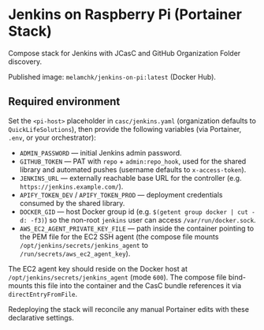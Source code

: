 # Jenkins on Raspberry Pi (Portainer Stack)

Compose stack for Jenkins with JCasC and GitHub Organization Folder discovery.

Published image: `melamchk/jenkins-on-pi:latest` (Docker Hub).

## Required environment

Set the `<pi-host>` placeholder in `casc/jenkins.yaml` (organization defaults to `QuickLifeSolutions`), then provide the following variables (via Portainer, `.env`, or your orchestrator):

- `ADMIN_PASSWORD` — initial Jenkins admin password.
- `GITHUB_TOKEN` — PAT with `repo` + `admin:repo_hook`, used for the shared library and automated pushes (username defaults to `x-access-token`).
- `JENKINS_URL` — externally reachable base URL for the controller (e.g. `https://jenkins.example.com/`).
- `APIFY_TOKEN_DEV` / `APIFY_TOKEN_PROD` — deployment credentials consumed by the shared library.
- `DOCKER_GID` — host Docker group id (e.g. `$(getent group docker | cut -d: -f3)`) so the non-root `jenkins` user can access `/var/run/docker.sock`.
- `AWS_EC2_AGENT_PRIVATE_KEY_FILE` — path inside the container pointing to the PEM file for the EC2 SSH agent (the compose file mounts `/opt/jenkins/secrets/jenkins_agent` to `/run/secrets/aws_ec2_agent_key`).

The EC2 agent key should reside on the Docker host at `/opt/jenkins/secrets/jenkins_agent` (mode `600`). The compose file bind-mounts this file into the container and the CasC bundle references it via `directEntryFromFile`.

Redeploying the stack will reconcile any manual Portainer edits with these declarative settings.
